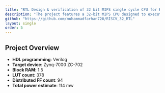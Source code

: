 ```yaml
---
title: "RTL Design & verification of 32 bit MIPS single cycle CPU for R and I type instructions"
description: "The project features a 32-bit MIPS CPU designed to execute instructions in a single clock cycle. It is built from scratch using Verilog. The processor is inspired by MIPS/RISC-V architecture principles and supports a subset of R-type and I-type instructions, consisting of core processor components and essential operations like instruction fetching, arithmetic computations, and memory access."
github: "https://github.com/muhammadfarhan720/RISCV_32_RTL"
layout: single
order: 5
---
```


## Project Overview

- **HDL programming**: Verilog
- **Target device**: Zynq-7000 ZC-702
- **Block RAM**: 1.5 
- **LUT count**: 378
- **Distributed FF count**: 94
- **Total power estimate**: 114 mw 
